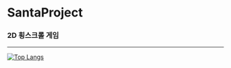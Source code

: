 # SantaProject
### 2D 횡스크롤 게임
___
[![Top Langs](https://github-readme-stats.vercel.app/api/top-langs/?username=Domvy)](https://github.com/anuraghazra/github-readme-stats)
